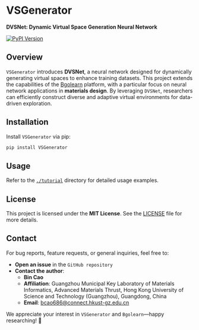 

# VSGenerator

**DVSNet: Dynamic Virtual Space Generation Neural Network**

[![PyPI Version](https://img.shields.io/pypi/v/VSGenerator.svg)](https://pypi.org/project/VSGenerator/)

## Overview

`VSGenerator` introduces **DVSNet**, a neural network designed for dynamically generating virtual spaces to enhance training datasets. This project extends the capabilities of the [Bgolearn](https://github.com/Bin-Cao/Bgolearn) platform, with a particular focus on neural network applications in **materials design**. By leveraging `DVSNet`, researchers can efficiently construct diverse and adaptive virtual environments for data-driven exploration.  

## Installation

Install `VSGenerator` via pip:  

```bash
pip install VSGenerator
```

## Usage

Refer to the [`./tutorial`](./tutorial) directory for detailed usage examples.

## License

This project is licensed under the **MIT License**. See the [LICENSE](LICENSE) file for more details.

## Contact

For bug reports, feature requests, or general inquiries, feel free to:  

- **Open an issue** in the `GitHub repository`
- **Contact the author**:  
  - **Bin Cao**  
  - **Affiliation**: Guangzhou Municipal Key Laboratory of Materials Informatics, Advanced Materials Thrust, Hong Kong University of Science and Technology (Guangzhou), Guangdong, China  
  - **Email**: bcao686@connect.hkust-gz.edu.cn  

We appreciate your interest in `VSGenerator` and `Bgolearn`—happy researching! 🚀
